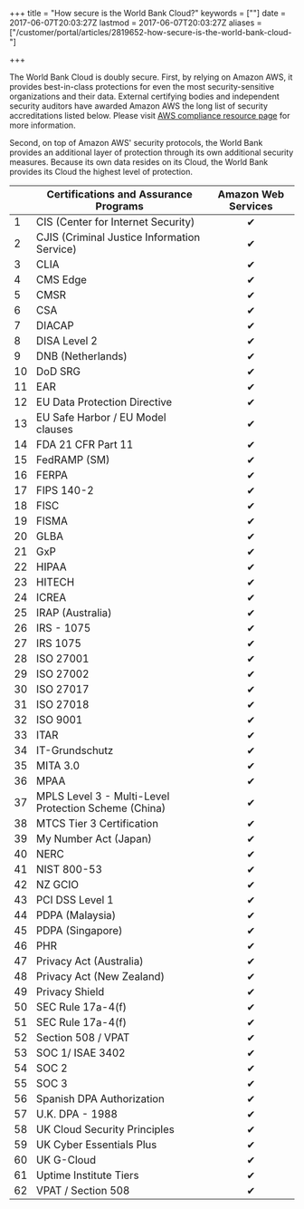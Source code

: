 +++
title = "How secure is the World Bank Cloud?"
keywords = [""]
date = 2017-06-07T20:03:27Z
lastmod = 2017-06-07T20:03:27Z
aliases = ["/customer/portal/articles/2819652-how-secure-is-the-world-bank-cloud-"]

+++

The World Bank Cloud is doubly secure.
First, by relying on Amazon AWS, it provides best-in-class protections
for even the most security-sensitive organizations and their data.
External certifying bodies and independent security auditors have
awarded Amazon AWS the long list of security accreditations listed
below. Please visit [AWS compliance resource
page](https://aws.amazon.com/compliance/resources/) for more
information.

Second, on top of Amazon AWS' security protocols, the World Bank
provides an additional layer of protection through its own additional
security measures. Because its own data resides on its Cloud, the World
Bank provides its Cloud the highest level of protection.

<table>
<thead>
<tr class="header">
<th> </th>
<th><span style="font-size:18px;">Certifications and Assurance Programs</span></th>
<th style="text-align: center;"><span style="font-size:18px;">Amazon Web Services</span></th>
</tr>
</thead>
<tbody>
<tr class="odd">
<td><span style="font-size:18px;">1</span></td>
<td><span style="font-size:18px;">CIS (Center for Internet Security)</span></td>
<td style="text-align: center;"><span style="font-size:18px;">✔</span></td>
</tr>
<tr class="even">
<td><span style="font-size:18px;">2</span></td>
<td><span style="font-size:18px;">CJIS (Criminal Justice Information Service)</span></td>
<td style="text-align: center;"><span style="font-size:18px;">✔</span></td>
</tr>
<tr class="odd">
<td><span style="font-size:18px;">3</span></td>
<td><span style="font-size:18px;">CLIA</span></td>
<td style="text-align: center;"><span style="font-size:18px;">✔</span></td>
</tr>
<tr class="even">
<td><span style="font-size:18px;">4</span></td>
<td><span style="font-size:18px;">CMS Edge</span></td>
<td style="text-align: center;"><span style="font-size:18px;">✔</span></td>
</tr>
<tr class="odd">
<td><span style="font-size:18px;">5</span></td>
<td><span style="font-size:18px;">CMSR</span></td>
<td style="text-align: center;"><span style="font-size:18px;">✔</span></td>
</tr>
<tr class="even">
<td><span style="font-size:18px;">6</span></td>
<td><span style="font-size:18px;">CSA</span></td>
<td style="text-align: center;"><span style="font-size:18px;">✔</span></td>
</tr>
<tr class="odd">
<td><span style="font-size:18px;">7</span></td>
<td><span style="font-size:18px;">DIACAP</span></td>
<td style="text-align: center;"><span style="font-size:18px;">✔</span></td>
</tr>
<tr class="even">
<td><span style="font-size:18px;">8</span></td>
<td><span style="font-size:18px;">DISA Level 2</span></td>
<td style="text-align: center;"><span style="font-size:18px;">✔</span></td>
</tr>
<tr class="odd">
<td><span style="font-size:18px;">9</span></td>
<td><span style="font-size:18px;">DNB (Netherlands)</span></td>
<td style="text-align: center;"><span style="font-size:18px;">✔</span></td>
</tr>
<tr class="even">
<td><span style="font-size:18px;">10</span></td>
<td><span style="font-size:18px;">DoD SRG</span></td>
<td style="text-align: center;"><span style="font-size:18px;">✔</span></td>
</tr>
<tr class="odd">
<td><span style="font-size:18px;">11</span></td>
<td><span style="font-size:18px;">EAR</span></td>
<td style="text-align: center;"><span style="font-size:18px;">✔</span></td>
</tr>
<tr class="even">
<td><span style="font-size:18px;">12</span></td>
<td><span style="font-size:18px;">EU Data Protection Directive</span></td>
<td style="text-align: center;"><span style="font-size:18px;">✔</span></td>
</tr>
<tr class="odd">
<td><span style="font-size:18px;">13</span></td>
<td><span style="font-size:18px;">EU Safe Harbor / EU Model clauses</span></td>
<td style="text-align: center;"><span style="font-size:18px;">✔</span></td>
</tr>
<tr class="even">
<td><span style="font-size:18px;">14</span></td>
<td><span style="font-size:18px;">FDA 21 CFR Part 11</span></td>
<td style="text-align: center;"><span style="font-size:18px;">✔</span></td>
</tr>
<tr class="odd">
<td><span style="font-size:18px;">15</span></td>
<td><span style="font-size:18px;">FedRAMP (SM)</span></td>
<td style="text-align: center;"><span style="font-size:18px;">✔</span></td>
</tr>
<tr class="even">
<td><span style="font-size:18px;">16</span></td>
<td><span style="font-size:18px;">FERPA</span></td>
<td style="text-align: center;"><span style="font-size:18px;">✔</span></td>
</tr>
<tr class="odd">
<td><span style="font-size:18px;">17</span></td>
<td><span style="font-size:18px;">FIPS 140-2</span></td>
<td style="text-align: center;"><span style="font-size:18px;">✔</span></td>
</tr>
<tr class="even">
<td><span style="font-size:18px;">18</span></td>
<td><span style="font-size:18px;">FISC</span></td>
<td style="text-align: center;"><span style="font-size:18px;">✔</span></td>
</tr>
<tr class="odd">
<td><span style="font-size:18px;">19</span></td>
<td><span style="font-size:18px;">FISMA</span></td>
<td style="text-align: center;"><span style="font-size:18px;">✔</span></td>
</tr>
<tr class="even">
<td><span style="font-size:18px;">20</span></td>
<td><span style="font-size:18px;">GLBA</span></td>
<td style="text-align: center;"><span style="font-size:18px;">✔</span></td>
</tr>
<tr class="odd">
<td><span style="font-size:18px;">21</span></td>
<td><span style="font-size:18px;">GxP</span></td>
<td style="text-align: center;"><span style="font-size:18px;">✔</span></td>
</tr>
<tr class="even">
<td><span style="font-size:18px;">22</span></td>
<td><span style="font-size:18px;">HIPAA</span></td>
<td style="text-align: center;"><span style="font-size:18px;">✔</span></td>
</tr>
<tr class="odd">
<td><span style="font-size:18px;">23</span></td>
<td><span style="font-size:18px;">HITECH</span></td>
<td style="text-align: center;"><span style="font-size:18px;">✔</span></td>
</tr>
<tr class="even">
<td><span style="font-size:18px;">24</span></td>
<td><span style="font-size:18px;">ICREA</span></td>
<td style="text-align: center;"><span style="font-size:18px;">✔</span></td>
</tr>
<tr class="odd">
<td><span style="font-size:18px;">25</span></td>
<td><span style="font-size:18px;">IRAP (Australia)</span></td>
<td style="text-align: center;"><span style="font-size:18px;">✔</span></td>
</tr>
<tr class="even">
<td><span style="font-size:18px;">26</span></td>
<td><span style="font-size:18px;">IRS - 1075</span></td>
<td style="text-align: center;"><span style="font-size:18px;">✔</span></td>
</tr>
<tr class="odd">
<td><span style="font-size:18px;">27</span></td>
<td><span style="font-size:18px;">IRS 1075</span></td>
<td style="text-align: center;"><span style="font-size:18px;">✔</span></td>
</tr>
<tr class="even">
<td><span style="font-size:18px;">28</span></td>
<td><span style="font-size:18px;">ISO 27001</span></td>
<td style="text-align: center;"><span style="font-size:18px;">✔</span></td>
</tr>
<tr class="odd">
<td><span style="font-size:18px;">29</span></td>
<td><span style="font-size:18px;">ISO 27002</span></td>
<td style="text-align: center;"><span style="font-size:18px;">✔</span></td>
</tr>
<tr class="even">
<td><span style="font-size:18px;">30</span></td>
<td><span style="font-size:18px;">ISO 27017</span></td>
<td style="text-align: center;"><span style="font-size:18px;">✔</span></td>
</tr>
<tr class="odd">
<td><span style="font-size:18px;">31</span></td>
<td><span style="font-size:18px;">ISO 27018</span></td>
<td style="text-align: center;"><span style="font-size:18px;">✔</span></td>
</tr>
<tr class="even">
<td><span style="font-size:18px;">32</span></td>
<td><span style="font-size:18px;">ISO 9001</span></td>
<td style="text-align: center;"><span style="font-size:18px;">✔</span></td>
</tr>
<tr class="odd">
<td><span style="font-size:18px;">33</span></td>
<td><span style="font-size:18px;">ITAR</span></td>
<td style="text-align: center;"><span style="font-size:18px;">✔</span></td>
</tr>
<tr class="even">
<td><span style="font-size:18px;">34</span></td>
<td><span style="font-size:18px;">IT-Grundschutz</span></td>
<td style="text-align: center;"><span style="font-size:18px;">✔</span></td>
</tr>
<tr class="odd">
<td><span style="font-size:18px;">35</span></td>
<td><span style="font-size:18px;">MITA 3.0</span></td>
<td style="text-align: center;"><span style="font-size:18px;">✔</span></td>
</tr>
<tr class="even">
<td><span style="font-size:18px;">36</span></td>
<td><span style="font-size:18px;">MPAA</span></td>
<td style="text-align: center;"><span style="font-size:18px;">✔</span></td>
</tr>
<tr class="odd">
<td><span style="font-size:18px;">37</span></td>
<td><span style="font-size:18px;">MPLS Level 3 - Multi-Level Protection Scheme (China)</span></td>
<td style="text-align: center;"><span style="font-size:18px;">✔</span></td>
</tr>
<tr class="even">
<td><span style="font-size:18px;">38</span></td>
<td><span style="font-size:18px;">MTCS Tier 3 Certification</span></td>
<td style="text-align: center;"><span style="font-size:18px;">✔</span></td>
</tr>
<tr class="odd">
<td><span style="font-size:18px;">39</span></td>
<td><span style="font-size:18px;">My Number Act (Japan)</span></td>
<td style="text-align: center;"><span style="font-size:18px;">✔</span></td>
</tr>
<tr class="even">
<td><span style="font-size:18px;">40</span></td>
<td><span style="font-size:18px;">NERC</span></td>
<td style="text-align: center;"><span style="font-size:18px;">✔</span></td>
</tr>
<tr class="odd">
<td><span style="font-size:18px;">41</span></td>
<td><span style="font-size:18px;">NIST 800-53</span></td>
<td style="text-align: center;"><span style="font-size:18px;">✔</span></td>
</tr>
<tr class="even">
<td><span style="font-size:18px;">42</span></td>
<td><span style="font-size:18px;">NZ GCIO</span></td>
<td style="text-align: center;"><span style="font-size:18px;">✔</span></td>
</tr>
<tr class="odd">
<td><span style="font-size:18px;">43</span></td>
<td><span style="font-size:18px;">PCI DSS Level 1</span></td>
<td style="text-align: center;"><span style="font-size:18px;">✔</span></td>
</tr>
<tr class="even">
<td><span style="font-size:18px;">44</span></td>
<td><span style="font-size:18px;">PDPA (Malaysia)</span></td>
<td style="text-align: center;"><span style="font-size:18px;">✔</span></td>
</tr>
<tr class="odd">
<td><span style="font-size:18px;">45</span></td>
<td><span style="font-size:18px;">PDPA (Singapore)</span></td>
<td style="text-align: center;"><span style="font-size:18px;">✔</span></td>
</tr>
<tr class="even">
<td><span style="font-size:18px;">46</span></td>
<td><span style="font-size:18px;">PHR</span></td>
<td style="text-align: center;"><span style="font-size:18px;">✔</span></td>
</tr>
<tr class="odd">
<td><span style="font-size:18px;">47</span></td>
<td><span style="font-size:18px;">Privacy Act (Australia)</span></td>
<td style="text-align: center;"><span style="font-size:18px;">✔</span></td>
</tr>
<tr class="even">
<td><span style="font-size:18px;">48</span></td>
<td><span style="font-size:18px;">Privacy Act (New Zealand)</span></td>
<td style="text-align: center;"><span style="font-size:18px;">✔</span></td>
</tr>
<tr class="odd">
<td><span style="font-size:18px;">49</span></td>
<td><span style="font-size:18px;">Privacy Shield</span></td>
<td style="text-align: center;"><span style="font-size:18px;">✔</span></td>
</tr>
<tr class="even">
<td><span style="font-size:18px;">50</span></td>
<td><span style="font-size:18px;">SEC Rule 17a-4(f)</span></td>
<td style="text-align: center;"><span style="font-size:18px;">✔</span></td>
</tr>
<tr class="odd">
<td><span style="font-size:18px;">51</span></td>
<td><span style="font-size:18px;">SEC Rule 17a-4(f)</span></td>
<td style="text-align: center;"><span style="font-size:18px;">✔</span></td>
</tr>
<tr class="even">
<td><span style="font-size:18px;">52</span></td>
<td><span style="font-size:18px;">Section 508 / VPAT</span></td>
<td style="text-align: center;"><span style="font-size:18px;">✔</span></td>
</tr>
<tr class="odd">
<td><span style="font-size:18px;">53</span></td>
<td><span style="font-size:18px;">SOC 1/ ISAE 3402</span></td>
<td style="text-align: center;"><span style="font-size:18px;">✔</span></td>
</tr>
<tr class="even">
<td><span style="font-size:18px;">54</span></td>
<td><span style="font-size:18px;">SOC 2</span></td>
<td style="text-align: center;"><span style="font-size:18px;">✔</span></td>
</tr>
<tr class="odd">
<td><span style="font-size:18px;">55</span></td>
<td><span style="font-size:18px;">SOC 3</span></td>
<td style="text-align: center;"><span style="font-size:18px;">✔</span></td>
</tr>
<tr class="even">
<td><span style="font-size:18px;">56</span></td>
<td><span style="font-size:18px;">Spanish DPA Authorization</span></td>
<td style="text-align: center;"><span style="font-size:18px;">✔</span></td>
</tr>
<tr class="odd">
<td><span style="font-size:18px;">57</span></td>
<td><span style="font-size:18px;">U.K. DPA - 1988</span></td>
<td style="text-align: center;"><span style="font-size:18px;">✔</span></td>
</tr>
<tr class="even">
<td><span style="font-size:18px;">58</span></td>
<td><span style="font-size:18px;">UK Cloud Security Principles</span></td>
<td style="text-align: center;"><span style="font-size:18px;">✔</span></td>
</tr>
<tr class="odd">
<td><span style="font-size:18px;">59</span></td>
<td><span style="font-size:18px;">UK Cyber Essentials Plus</span></td>
<td style="text-align: center;"><span style="font-size:18px;">✔</span></td>
</tr>
<tr class="even">
<td><span style="font-size:18px;">60</span></td>
<td><span style="font-size:18px;">UK G-Cloud</span></td>
<td style="text-align: center;"><span style="font-size:18px;">✔</span></td>
</tr>
<tr class="odd">
<td><span style="font-size:18px;">61</span></td>
<td><span style="font-size:18px;">Uptime Institute Tiers</span></td>
<td style="text-align: center;"><span style="font-size:18px;">✔</span></td>
</tr>
<tr class="even">
<td><span style="font-size:18px;">62</span></td>
<td><span style="font-size:18px;">VPAT / Section 508</span></td>
<td style="text-align: center;"><span style="font-size:18px;">✔</span></td>
</tr>
</tbody>
</table>
